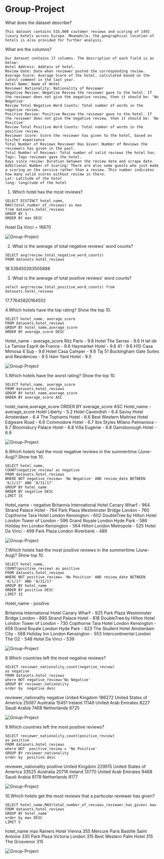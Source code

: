 # Group-Project

What does the dataset describe?
```
This dataset contains 515,000 customer reviews and scoring of 1493 luxury hotels across Europe. Meanwhile, the geographical location of hotels is also provided for further analysis.
```

What are the columns?
```
Our dataset contains 17 columns. The description of each field is as below:
Hotel Address: Address of hotel. 
Review Date: Date when reviewer posted the corresponding review.
Average Score: Average Score of the hotel, calculated based on the latest comment in the last year.
Hotel Name: Name of Hotel
Reviewer Nationality: Nationality of Reviewer
Negative Review: Negative Review the reviewer gave to the hotel. If the reviewer does not give the negative review, then it should be: 'No Negative'
Review Total Negative Word Counts: Total number of words in the negative review.
Positive Review: Positive Review the reviewer gave to the hotel. If the reviewer does not give the negative review, then it should be: 'No Positive'
Review Total Positive Word Counts: Total number of words in the positive review.
Reviewer Score: Score the reviewer has given to the hotel, based on his/her experience
Total Number of Reviews Reviewer Has Given: Number of Reviews the reviewers has given in the past.
Total Number of Reviews: Total number of valid reviews the hotel has.
Tags: Tags reviewer gave the hotel.
Days since review: Duration between the review date and scrape date.
Additional Number of Scoring: There are also some guests who just made a scoring on the service rather than a review. This number indicates how many valid scores without review in there.
Lat: Latitude of the hotel
long: longitude of the hotel

```


1. Which hotel has the most reviews?
```
SELECT DISTINCT hotel_name,
MAX(total_number_of_reviews) as max
from datasets.hotel_reviews 
GROUP BY 1
ORDER BY max DESC
```

Hotel Da Vinci = 16670

![Group-Project](Picture1.jpg)

2. What is the average of total negative reviews' word counts?
```
SELECT avg(review_total_negative_word_counts)
FROM datasets.hotel_reviews
```
18.539450263505888


3. What is the average of total positive reviews' word counts?
```
select avg(review_total_positive_word_counts) from  datasets.hotel_reviews
```
17.77645820164502


4.Which hotels have the top rating? Show the top 10.
```
SELECT hotel_name, average_score
FROM datasets.hotel_reviews 
GROUP BY hotel_name,average_score 
ORDER BY average_score DESC 
```
Hotel_name - average_score
 Ritz Paris - 9.8
 Hotel The Serras - 9.6
 H tel de La Tamise Esprit de France - 9.6
 Haymarket Hotel - 9.6
 41 - 9.6
 H10 Casa Mimosa 4 Sup - 9.6
 Hotel Casa Camper - 9.6
 Taj 51 Buckingham Gate Suites and Residences - 9.5
 Ham Yard Hotel - 9.5

![Group-Project](Picture4.jpg)

5.Which hotels have the worst rating? Show the top 10.
```
SELECT hotel_name, average_score 
FROM datasets.hotel_reviews 
GROUP BY hotel_name,average_score
ORDER BY average_score ASC
```
hotel_name,average_score ORDER BY average_score ASC
Hotel_name - average_score
Hotel Liberty - 5.2
Hotel Cavendish - 6.4
Savoy Hotel Amsterdam - 6.4
The Tophams Hotel - 6.6
Best Western Maitrise Hotel Edgware Road - 6.6
Commodore Hotel - 6.7
Ibis Styles Milano Palmanova - 6.7
Bloomsbury Palace Hotel - 6.8
Villa Eugenie - 6.8
Gainsborough Hotel - 6.9

![Group-Project](Picture5.jpg)

6.Which hotels had the most negative reviews in the summertime (June-Aug)? Show top 10.
```
SELECT hotel_name, 
COUNT(negative_review) as negative 
FROM datasets.hotel_reviews 
WHERE NOT negative_review= 'No Negative' AND review_date BETWEEN '6/1/17' AND '8/31/17'
GROUP BY hotel_name
ORDER BY negative DESC
LIMIT 15
```
Hotel_name - negative
Britannia International Hotel Canary Wharf - 964
Strand Palace Hotel - 764
Park Plaza Westminster Bridge London - 760
Copthorne Tara Hotel London Kensington - 602
DoubleTree by Hilton Hotel London Tower of London - 596
Grand Royale London Hyde Park - 586
Holiday Inn London Kensington - 564
Hilton London Metropole - 525
Hotel Da Vinci - 499
Park Plaza London Riverbank - 489

![Group-Project](Picture6.jpg)

7.Which hotels had the most positive reviews in the summertime (June-Aug)? Show top 10.
```
SELECT hotel_name,
COUNT(positive_review) as positive 
FROM datasets.hotel_reviews 
WHERE NOT positive_review= 'No Positive' AND review_date BETWEEN '6/1/17' AND '8/31/17'
GROUP BY hotel_name
ORDER BY positive DESC
LIMIT 15
```
Hotel_name - positive

Britannia International Hotel Canary Wharf - 925
Park Plaza Westminster Bridge London - 895
Strand Palace Hotel - 818
DoubleTree by Hilton Hotel London Tower of London - 730
Copthorne Tara Hotel London Kensington - 658
Grand Royale London Hyde Park - 623
The Student Hotel Amsterdam City - 568
Holiday Inn London Kensington - 553
Intercontinental London The O2 - 548
Hotel Da Vinci - 539

![Group-Project](Picture7.jpg)

8.Which countries left the most negative reviews?
```
SELECT reviewer_nationality,count(negative_review)
as negative
FROM datasets.hotel_reviews
where NOT negative_review='No Negative'  
GROUP BY reviewer_nationality
order by  negative desc
```
reviewer_nationality
negative
United Kingdom
186272
United States of America
25087
Australia
15451
Ireland
11149
United Arab Emirates
8227
Saudi Arabia
7468
Netherlands
6725
 
![Group-Project](Picture8.jpg)

9.Which countries left the most positive reviews?

```
SELECT reviewer_nationality,count(positive_review)
as positive
FROM datasets.hotel_reviews
where NOT  positive_review = 'No Positive'
GROUP BY reviewer_nationality
order by  positive desc
```
reviewer_nationality
positive
United Kingdom
229515
United States of America
33525
Australia
20716
Ireland
13770
United Arab Emirates
9468
Saudi Arabia
8178
Netherlands
8177

![Group-Project](Picture9.jpg)

10.Which hotels get the most reviews that a particular reviewer has given?
```
SELECT hotel_name,MAX(total_number_of_reviews_reviewer_has_given) max
FROM datasets.hotel_reviews
GROUP BY hotel_name
order by max DESC
LIMIT 5
```
hotel_name
max
Rainers Hotel Vienna
355
Mercure Paris Bastille Saint Antoine
330
Park Plaza Victoria London
315
Best Western Palm Hotel
315
The Grosvenor
315

![Group-Project](Picture10.jpg)

